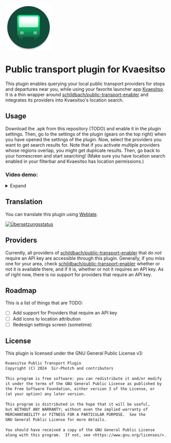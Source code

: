 <img src="app/src/main/res/mipmap-xxhdpi/ic_launcher_round.png"/>

# Public transport plugin for Kvaesitso

This plugin enables querying your local public transport providers for stops and departures near you, while using your favorite launcher app [Kvaesitso](https://github.com/MM2-0/Kvaesitso).
It is a thin wrapper around [schildbach/public-transport-enabler](https://github.com/schildbach/public-transport-enabler) and integrates its providers into Kvaesitso's location search.

## Usage

Download the .apk from this repository (TODO) and enable it in the plugin settings. Then, go to the settings of the plugin (gears on the top right) when you have opened the settings of the plugin. Now, select the providers you want to get search results for. Note that if you activate multiple providers whose regions overlap, you might get duplicate results. Then, go back to your homescreen and start searching! (Make sure you have location search enabled in your filterbar and Kvaesitso has location permissions.)

### Video demo:
<details>
  <summary>Expand</summary>

  [plugin-usage.webm](https://github.com/Sir-Photch/KvaesitsoPlugin-PublicTransport/assets/47949835/724fcde6-c758-4e75-8725-6b8d9a3813e3)
</details>



## Translation

You can translate this plugin using [Weblate](https://hosted.weblate.org/projects/kvaesitsoplugin-publictransport/localization/).

<a href="https://hosted.weblate.org/engage/kvaesitsoplugin-publictransport/">
<img src="https://hosted.weblate.org/widget/kvaesitsoplugin-publictransport/localization/287x66-grey.png" alt="Übersetzungsstatus" />
</a>

## Providers

Currently, all providers of [schildbach/public-transport-enabler](https://github.com/schildbach/public-transport-enabler) that do _not_ require an API key are accessible through this plugin. Generally, if you miss one for your area, check [schildbach/public-transport-enabler](https://github.com/schildbach/public-transport-enabler) whether or not it is available there, and if it is, whether or not it requires an API key. As of right now, there is no support for providers that require an API key.

## Roadmap

This is a list of things that are TODO:

- [ ] Add support for Providers that require an API key
- [ ] Add icons to location attribution
- [ ] Redesign settings screen (sometime)

## License

This plugin is licensed under the GNU General Public License v3:
```
Kvaesitso Public Transport Plugin
Copyright (C) 2024  Sir-Photch and contributors

This program is free software: you can redistribute it and/or modify
it under the terms of the GNU General Public License as published by
the Free Software Foundation, either version 3 of the License, or
(at your option) any later version.

This program is distributed in the hope that it will be useful,
but WITHOUT ANY WARRANTY; without even the implied warranty of
MERCHANTABILITY or FITNESS FOR A PARTICULAR PURPOSE.  See the
GNU General Public License for more details.

You should have received a copy of the GNU General Public License
along with this program.  If not, see <https://www.gnu.org/licenses/>.
```



